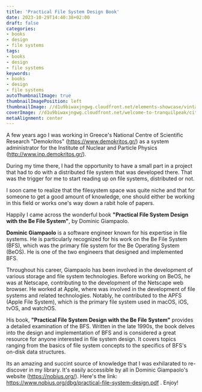 ```yaml
---
title: 'Practical File System Design Book'
date: 2023-10-29T14:40:38+02:00
draft: false
categories:
- books
- design
- file systems
tags:
- books
- design
- file systems
keywords:
- books
- design
- file systems
autoThumbnailImage: true
thumbnailImagePosition: left
thumbnailImage: //d1u9biwaxjngwg.cloudfront.net/elements-showcase/vintage-140.jpg
coverImage: //d1u9biwaxjngwg.cloudfront.net/welcome-to-tranquilpeak/city.jpg
metaAlignment: center
---
```


A few years ago I was working in Greece's National Centre of Scientific Research "Demokritos" (https://www.demokritos.gr/) as a system administrator for the Institute of Nuclear and Particle Physics (http://www.inp.demokritos.gr/).

 During my time there, I had the opportunity to have a small part in a project that had to do with a distributed file system that was developed there. That was the trigger for me to start reading up on file systems, distributed or not. 

 I soon came to realize that the filesystem space was quite niche and that for someone to get a good amount of knowledge, one should either be working in this field or works one's way down a rabit hole of papers.

Happily I came across the wonderful book **"Practical File System Design with the Be File System"**, by Dominic Giampaolo.

**Dominic Giampaolo** is a software engineer known for his expertise in file systems. He is particularly recognized for his work on the Be File System (BFS), which was the primary file system for the Be Operating System (BeOS). He is one of the two engineers that designed and implemented BFS.

Throughout his career, Giampaolo has been involved in the development of various storage and file system technologies. Before working on BeOS, he was at Netscape, contributing to the development of the Netscape web browser. He worked at Apple, where was involved in the development of file systems and related technologies. Notably, he contributed to the APFS (Apple File System), which is the primary file system used in macOS, iOS, tvOS, and watchOS.

His book, **"Practical File System Design with the Be File System"** provides a detailed examination of the BFS. Written in the late 1990s, the book delves into the design and implementation of BFS and is considered a great resource for anyone interested in file system design. It covers topics ranging from the basics of file system concepts to the specifics of BFS's on-disk data structures.

Its an amazing and succint source of knowledge that I was exhilarated to re-discover in my library. It's easily accessible by all in Dominic Giampaolo's website (https://nobius.org/). Here's the link: https://www.nobius.org/dbg/practical-file-system-design.pdf . Enjoy!